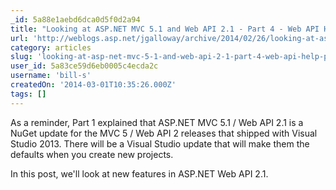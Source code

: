 ```yaml
---
_id: 5a88e1aebd6dca0d5f0d2a94
title: "Looking at ASP.NET MVC 5.1 and Web API 2.1 - Part 4 - Web API Help Pages, BSON, and Global Error Handling"
url: 'http://weblogs.asp.net/jgalloway/archive/2014/02/26/looking-at-asp-net-mvc-5-1-and-web-api-2-1-part-4-web-api-help-pages-bson-and-global-error-handling.aspx'
category: articles
slug: 'looking-at-asp-net-mvc-5-1-and-web-api-2-1-part-4-web-api-help-pages-bson-and-global-error-handling'
user_id: 5a83ce59d6eb0005c4ecda2c
username: 'bill-s'
createdOn: '2014-03-01T10:35:26.000Z'
tags: []
---
```


As a reminder, Part 1 explained that ASP.NET MVC 5.1 / Web API 2.1 is a NuGet update for the MVC 5 / Web API 2 releases that shipped with Visual Studio 2013. There will be a Visual Studio update that will make them the defaults when you create new projects.

In this post, we'll look at new features in ASP.NET Web API 2.1.
